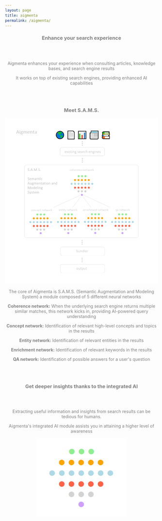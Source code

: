 ```yaml
---
layout: page
title: aigmenta
permalink: /aigmenta/
---
```


<center><h3><span style="color:grey">Enhance your search experience</span></h3></center>

<br><br>

<center><p><span style="color:grey">Aigmenta enhances your experience when consulting articles, knowledge bases, and search engine results</span></p></center>
<center><p><span style="color:grey">It works on top of existing search engines, providing enhanced AI capabilities</span></p></center>

<br><br>

<center><h3><span style="color:grey">Meet S.A.M.S.</span></h3></center>
<center><img src="https://raw.githubusercontent.com/francesco-russo-githubber/osiria/main/aigmenta.png"></center>

<center><p><span style="color:grey">The core of Aigmenta is S.A.M.S. (Semantic Augmentation and Modeling System) a module composed of 5 different neural networks</span></p></center>
<center><p><span style="color:grey"><b>Coherence network:</b> When the underlying search engine returns multiple similar matches, this network kicks in, providing AI-powered query understanding</span></p></center>
<center><p><span style="color:grey"><b>Concept network:</b> Identification of relevant high-level concepts and topics in the results</span></p></center>
<center><p><span style="color:grey"><b>Entity network:</b> Identification of relevant entities in the results</span></p></center>
<center><p><span style="color:grey"><b>Enrichment network:</b> Identification of relevant keywords in the results</span></p></center>
<center><p><span style="color:grey"><b>QA network:</b> Identification of possible answers for a user's question</span></p></center>

<br><br>

<center><h3><span style="color:grey">Get deeper insights thanks to the integrated AI</span></h3></center>

<br><br>

<center><p><span style="color:grey">Extracting useful information and insights from search results can be tedious for humans.</span></p></center>
<center><p><span style="color:grey">Aigmenta's integrated AI module assists you in attaining a higher level of awareness</span></p></center>
<center><img src="https://raw.githubusercontent.com/francesco-russo-githubber/osiria/main/nn_dots.png"></center>
